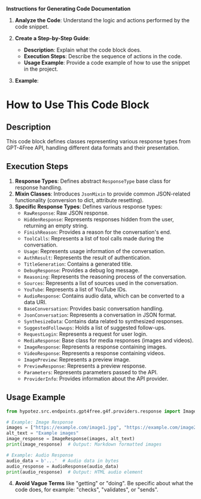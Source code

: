 **Instructions for Generating Code Documentation**

1. **Analyze the Code**: Understand the logic and actions performed by the code snippet.

2. **Create a Step-by-Step Guide**:
    - **Description**: Explain what the code block does.
    - **Execution Steps**: Describe the sequence of actions in the code.
    - **Usage Example**: Provide a code example of how to use the snippet in the project.

3. **Example**:

How to Use This Code Block
=========================================================================================

Description
-------------------------
This code block defines classes representing various response types from GPT-4Free API, handling different data formats and their presentation.

Execution Steps
-------------------------
1. **Response Types**: Defines abstract `ResponseType` base class for response handling.
2. **Mixin Classes**: Introduces `JsonMixin` to provide common JSON-related functionality (conversion to dict, attribute resetting).
3. **Specific Response Types**: Defines various response types:
    - `RawResponse`: Raw JSON response.
    - `HiddenResponse`: Represents responses hidden from the user, returning an empty string.
    - `FinishReason`: Provides a reason for the conversation's end.
    - `ToolCalls`: Represents a list of tool calls made during the conversation.
    - `Usage`: Represents usage information of the conversation.
    - `AuthResult`: Represents the result of authentication.
    - `TitleGeneration`: Contains a generated title.
    - `DebugResponse`: Provides a debug log message.
    - `Reasoning`: Represents the reasoning process of the conversation.
    - `Sources`: Represents a list of sources used in the conversation.
    - `YouTube`: Represents a list of YouTube IDs.
    - `AudioResponse`: Contains audio data, which can be converted to a data URI.
    - `BaseConversation`: Provides basic conversation handling.
    - `JsonConversation`: Represents a conversation in JSON format.
    - `SynthesizeData`: Contains data related to synthesized responses.
    - `SuggestedFollowups`: Holds a list of suggested follow-ups.
    - `RequestLogin`: Represents a request for user login.
    - `MediaResponse`: Base class for media responses (images and videos).
    - `ImageResponse`: Represents a response containing images.
    - `VideoResponse`: Represents a response containing videos.
    - `ImagePreview`: Represents a preview image.
    - `PreviewResponse`: Represents a preview response.
    - `Parameters`: Represents parameters passed to the API.
    - `ProviderInfo`: Provides information about the API provider.

Usage Example
-------------------------
```python
from hypotez.src.endpoints.gpt4free.g4f.providers.response import ImageResponse, AudioResponse

# Example: Image Response
images = ["https://example.com/image1.jpg", "https://example.com/image2.png"]
alt_text = "Example images"
image_response = ImageResponse(images, alt_text)
print(image_response)  # Output: Markdown formatted images

# Example: Audio Response
audio_data = b'...'  # Audio data in bytes
audio_response = AudioResponse(audio_data)
print(audio_response)  # Output: HTML audio element
```

4. **Avoid Vague Terms** like "getting" or "doing". Be specific about what the code does, for example: "checks", "validates", or "sends".